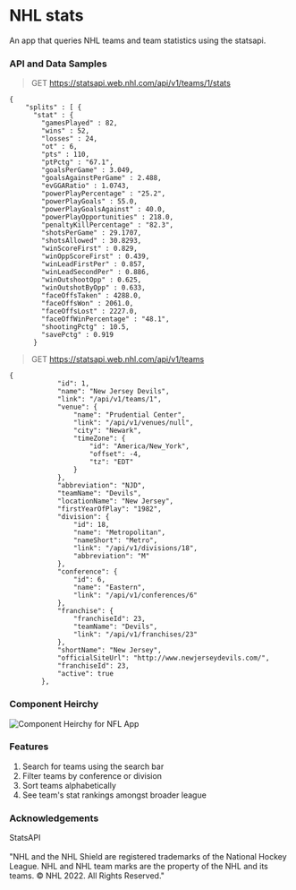 # NHL stats
An app that queries NHL teams and team statistics using the statsapi. 


### API and Data Samples

> GET https://statsapi.web.nhl.com/api/v1/teams/1/stats

~~~
{
    "splits" : [ {
      "stat" : {
        "gamesPlayed" : 82,
        "wins" : 52,
        "losses" : 24,
        "ot" : 6,
        "pts" : 110,
        "ptPctg" : "67.1",
        "goalsPerGame" : 3.049,
        "goalsAgainstPerGame" : 2.488,
        "evGGARatio" : 1.0743,
        "powerPlayPercentage" : "25.2",
        "powerPlayGoals" : 55.0,
        "powerPlayGoalsAgainst" : 40.0,
        "powerPlayOpportunities" : 218.0,
        "penaltyKillPercentage" : "82.3",
        "shotsPerGame" : 29.1707,
        "shotsAllowed" : 30.8293,
        "winScoreFirst" : 0.829,
        "winOppScoreFirst" : 0.439,
        "winLeadFirstPer" : 0.857,
        "winLeadSecondPer" : 0.886,
        "winOutshootOpp" : 0.625,
        "winOutshotByOpp" : 0.633,
        "faceOffsTaken" : 4288.0,
        "faceOffsWon" : 2061.0,
        "faceOffsLost" : 2227.0,
        "faceOffWinPercentage" : "48.1",
        "shootingPctg" : 10.5,
        "savePctg" : 0.919
      }
~~~

> GET https://statsapi.web.nhl.com/api/v1/teams

~~~
{
            "id": 1,
            "name": "New Jersey Devils",
            "link": "/api/v1/teams/1",
            "venue": {
                "name": "Prudential Center",
                "link": "/api/v1/venues/null",
                "city": "Newark",
                "timeZone": {
                    "id": "America/New_York",
                    "offset": -4,
                    "tz": "EDT"
                }
            },
            "abbreviation": "NJD",
            "teamName": "Devils",
            "locationName": "New Jersey",
            "firstYearOfPlay": "1982",
            "division": {
                "id": 18,
                "name": "Metropolitan",
                "nameShort": "Metro",
                "link": "/api/v1/divisions/18",
                "abbreviation": "M"
            },
            "conference": {
                "id": 6,
                "name": "Eastern",
                "link": "/api/v1/conferences/6"
            },
            "franchise": {
                "franchiseId": 23,
                "teamName": "Devils",
                "link": "/api/v1/franchises/23"
            },
            "shortName": "New Jersey",
            "officialSiteUrl": "http://www.newjerseydevils.com/",
            "franchiseId": 23,
            "active": true
        },
~~~

### Component Heirchy

![Component Heirchy for NFL App](https://i.imgur.com/6Fps0bP.png)


### Features
1. Search for teams using the search bar
2. Filter teams by conference or division
3. Sort teams alphabetically
4. See team's stat rankings amongst broader league

### Acknowledgements
StatsAPI<br><br>
"NHL and the NHL Shield are registered trademarks of the National Hockey League. NHL and NHL team marks are the property of the NHL and its teams. © NHL 2022. All Rights Reserved."